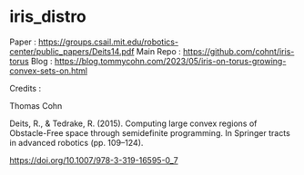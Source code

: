 # iris_distro

Paper : https://groups.csail.mit.edu/robotics-center/public_papers/Deits14.pdf
Main Repo : https://github.com/cohnt/iris-torus
Blog : https://blog.tommycohn.com/2023/05/iris-on-torus-growing-convex-sets-on.html

Credits : 

Thomas Cohn

Deits, R., & Tedrake, R. (2015). Computing large convex regions of Obstacle-Free space through semidefinite programming. In Springer tracts in advanced robotics (pp. 109–124). 

https://doi.org/10.1007/978-3-319-16595-0_7
